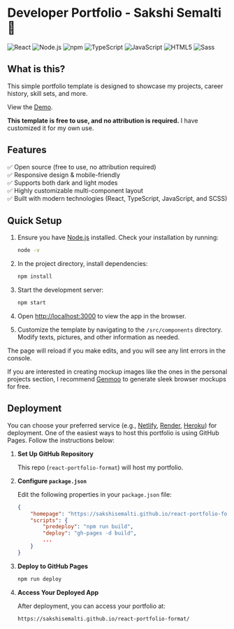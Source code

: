 # Developer Portfolio - Sakshi Semalti 🚀

![React](https://img.shields.io/badge/React-20232A?style=for-the-badge&logo=react&logoColor=61DAFB) ![Node.js](https://img.shields.io/badge/Node%20js-339933?style=for-the-badge&logo=nodedotjs&logoColor=white) ![npm](https://img.shields.io/badge/npm-CB3837?style=for-the-badge&logo=npm&logoColor=white) ![TypeScript](https://img.shields.io/badge/typescript-%23007ACC.svg?style=for-the-badge&logo=typescript&logoColor=white) ![JavaScript](https://img.shields.io/badge/JavaScript-323330?style=for-the-badge&logo=javascript&logoColor=F7DF1E) ![HTML5](https://img.shields.io/badge/HTML5-E34F26?style=for-the-badge&logo=html5&logoColor=white) ![Sass](https://img.shields.io/badge/Sass-CC6699?style=for-the-badge&logo=sass&logoColor=white)

## What is this?

This simple portfolio template is designed to showcase my projects, career history, skill sets, and more.

View the [Demo](https://sakshisemalti.github.io/react-portfolio-format/).

**This template is free to use, and no attribution is required.** I have customized it for my own use.

## Features

✅ Open source (free to use, no attribution required)  
✅ Responsive design & mobile-friendly  
✅ Supports both dark and light modes  
✅ Highly customizable multi-component layout  
✅ Built with modern technologies (React, TypeScript, JavaScript, and SCSS)  

## Quick Setup

1. Ensure you have [Node.js](https://nodejs.org/) installed. Check your installation by running:

    ```bash
    node -v
    ```

2. In the project directory, install dependencies:

    ```bash
    npm install
    ```

3. Start the development server:

    ```bash
    npm start
    ```

4. Open [http://localhost:3000](http://localhost:3000) to view the app in the browser.

5. Customize the template by navigating to the `/src/components` directory. Modify texts, pictures, and other information as needed.

The page will reload if you make edits, and you will see any lint errors in the console.

If you are interested in creating mockup images like the ones in the personal projects section, I recommend [Genmoo](https://gemoo.com/tools/browser-mockup-generator/) to generate sleek browser mockups for free.

## Deployment

You can choose your preferred service (e.g., [Netlify](https://www.netlify.com/), [Render](https://render.com/), [Heroku](https://www.heroku.com/)) for deployment. One of the easiest ways to host this portfolio is using GitHub Pages. Follow the instructions below:

1. **Set Up GitHub Repository**

   This repo (`react-portfolio-format`) will host my portfolio.

2. **Configure `package.json`**

   Edit the following properties in your `package.json` file:

    ```json
    {
        "homepage": "https://sakshisemalti.github.io/react-portfolio-format",
        "scripts": {
            "predeploy": "npm run build",
            "deploy": "gh-pages -d build",
            ...
        }
    }
    ```

3. **Deploy to GitHub Pages**

    ```bash
    npm run deploy
    ```

4. **Access Your Deployed App**

    After deployment, you can access your portfolio at:  
    ```
    https://sakshisemalti.github.io/react-portfolio-format/
    ```
